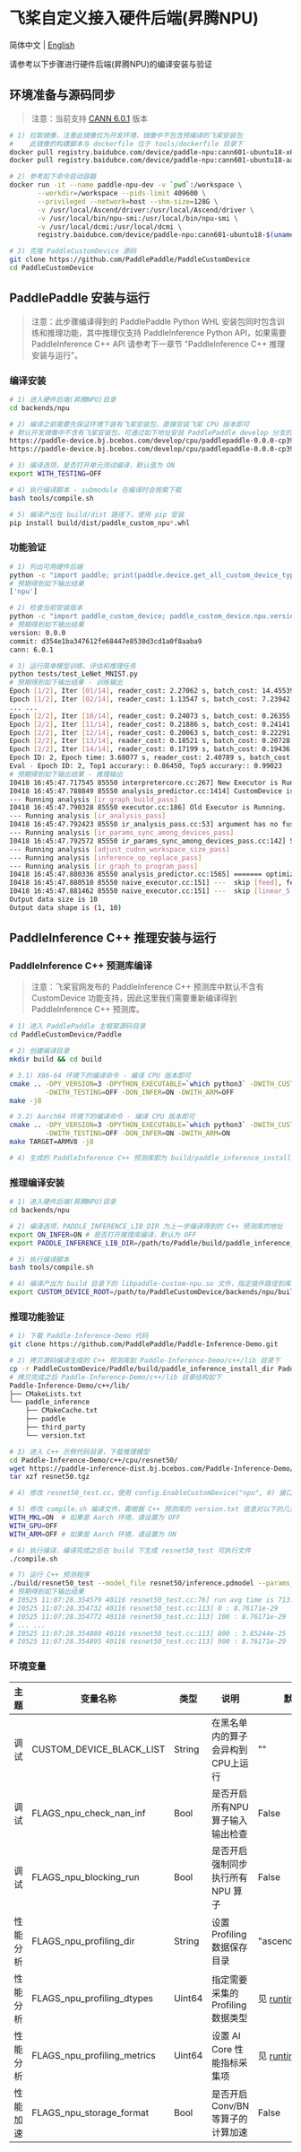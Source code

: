 # 飞桨自定义接入硬件后端(昇腾NPU)

简体中文 | [English](./README.md)

请参考以下步骤进行硬件后端(昇腾NPU)的编译安装与验证

## 环境准备与源码同步

> 注意：当前支持 [CANN 6.0.1](https://www.hiascend.com/software/cann/community-history?id=6.0.1.alpha001) 版本

```bash
# 1) 拉取镜像，注意此镜像仅为开发环境，镜像中不包含预编译的飞桨安装包
#    此镜像的构建脚本与 dockerfile 位于 tools/dockerfile 目录下
docker pull registry.baidubce.com/device/paddle-npu:cann601-ubuntu18-x86_64-gcc82
docker pull registry.baidubce.com/device/paddle-npu:cann601-ubuntu18-aarch64-gcc82

# 2) 参考如下命令启动容器
docker run -it --name paddle-npu-dev -v `pwd`:/workspace \
       --workdir=/workspace --pids-limit 409600 \
       --privileged --network=host --shm-size=128G \
       -v /usr/local/Ascend/driver:/usr/local/Ascend/driver \
       -v /usr/local/bin/npu-smi:/usr/local/bin/npu-smi \
       -v /usr/local/dcmi:/usr/local/dcmi \
       registry.baidubce.com/device/paddle-npu:cann601-ubuntu18-$(uname -m)-gcc82 /bin/bash

# 3) 克隆 PaddleCustomDevice 源码
git clone https://github.com/PaddlePaddle/PaddleCustomDevice
cd PaddleCustomDevice
```

## PaddlePaddle 安装与运行

> 注意：此步骤编译得到的 PaddlePaddle Python WHL 安装包同时包含训练和推理功能，其中推理仅支持 PaddleInference Python API，如果需要 PaddleInference C++ API 请参考下一章节 "PaddleInference C++ 推理安装与运行"。

### 编译安装

```bash
# 1) 进入硬件后端(昇腾NPU)目录
cd backends/npu

# 2) 编译之前需要先保证环境下装有飞桨安装包，直接安装飞桨 CPU 版本即可
# 默认开发镜像中不含有飞桨安装包，可通过如下地址安装 PaddlePaddle develop 分支的 nightly build 版本的安装包
https://paddle-device.bj.bcebos.com/develop/cpu/paddlepaddle-0.0.0-cp39-cp39-linux_x86_64.whl
https://paddle-device.bj.bcebos.com/develop/cpu/paddlepaddle-0.0.0-cp39-cp39-linux_aarch64.whl

# 3) 编译选项，是否打开单元测试编译，默认值为 ON
export WITH_TESTING=OFF

# 4) 执行编译脚本 - submodule 在编译时会按需下载
bash tools/compile.sh

# 5) 编译产出在 build/dist 路径下，使用 pip 安装
pip install build/dist/paddle_custom_npu*.whl
```

### 功能验证

```bash
# 1) 列出可用硬件后端
python -c "import paddle; print(paddle.device.get_all_custom_device_type())"
# 预期得到如下输出结果
['npu']

# 2) 检查当前安装版本
python -c "import paddle_custom_device; paddle_custom_device.npu.version()"
# 预期得到如下输出结果
version: 0.0.0
commit: d354e1ba347612fe68447e8530d3cd1a0f8aaba9
cann: 6.0.1

# 3) 运行简单模型训练、评估和推理任务
python tests/test_LeNet_MNIST.py
# 预期得到如下输出结果 - 训练输出
Epoch [1/2], Iter [01/14], reader_cost: 2.27062 s, batch_cost: 14.45539 s, ips: 283.35449 samples/s, eta: 0:06:44
Epoch [1/2], Iter [02/14], reader_cost: 1.13547 s, batch_cost: 7.23942 s, ips: 565.79091 samples/s, eta: 0:03:15
... ...
Epoch [2/2], Iter [10/14], reader_cost: 0.24073 s, batch_cost: 0.26355 s, ips: 15541.84990 samples/s, eta: 0:00:01
Epoch [2/2], Iter [11/14], reader_cost: 0.21886 s, batch_cost: 0.24141 s, ips: 16967.21446 samples/s, eta: 0:00:00
Epoch [2/2], Iter [12/14], reader_cost: 0.20063 s, batch_cost: 0.22291 s, ips: 18374.78776 samples/s, eta: 0:00:00
Epoch [2/2], Iter [13/14], reader_cost: 0.18521 s, batch_cost: 0.20728 s, ips: 19760.84536 samples/s, eta: 0:00:00
Epoch [2/2], Iter [14/14], reader_cost: 0.17199 s, batch_cost: 0.19436 s, ips: 21074.31905 samples/s, eta: 0:00:00
Epoch ID: 2, Epoch time: 3.68077 s, reader_cost: 2.40789 s, batch_cost: 2.72104 s, avg ips: 15579.36234 samples/s
Eval - Epoch ID: 2, Top1 accurary:: 0.86450, Top5 accurary:: 0.99023
# 预期得到如下输出结果 - 推理输出
I0418 16:45:47.717545 85550 interpretercore.cc:267] New Executor is Running.
I0418 16:45:47.788849 85550 analysis_predictor.cc:1414] CustomDevice is enabled
--- Running analysis [ir_graph_build_pass]
I0418 16:45:47.790328 85550 executor.cc:186] Old Executor is Running.
--- Running analysis [ir_analysis_pass]
I0418 16:45:47.792423 85550 ir_analysis_pass.cc:53] argument has no fuse statis
--- Running analysis [ir_params_sync_among_devices_pass]
I0418 16:45:47.792572 85550 ir_params_sync_among_devices_pass.cc:142] Sync params from CPU to CustomDevicenpu/0
--- Running analysis [adjust_cudnn_workspace_size_pass]
--- Running analysis [inference_op_replace_pass]
--- Running analysis [ir_graph_to_program_pass]
I0418 16:45:47.880336 85550 analysis_predictor.cc:1565] ======= optimize end =======
I0418 16:45:47.880510 85550 naive_executor.cc:151] ---  skip [feed], feed -> inputs
I0418 16:45:47.881462 85550 naive_executor.cc:151] ---  skip [linear_5.tmp_1], fetch -> fetch
Output data size is 10
Output data shape is (1, 10)
```

## PaddleInference C++ 推理安装与运行

### PaddleInference C++ 预测库编译

> 注意：飞桨官网发布的 PaddleInference C++ 预测库中默认不含有 CustomDevice 功能支持，因此这里我们需要重新编译得到 PaddleInference C++ 预测库。

```bash
# 1) 进入 PaddlePaddle 主框架源码目录
cd PaddleCustomDevice/Paddle

# 2) 创建编译目录
mkdir build && cd build

# 3.1) X86-64 环境下的编译命令 - 编译 CPU 版本即可
cmake .. -DPY_VERSION=3 -DPYTHON_EXECUTABLE=`which python3` -DWITH_CUSTOM_DEVICE=ON \
         -DWITH_TESTING=OFF -DON_INFER=ON -DWITH_ARM=OFF
make -j8

# 3.2) Aarch64 环境下的编译命令 - 编译 CPU 版本即可
cmake .. -DPY_VERSION=3 -DPYTHON_EXECUTABLE=`which python3` -DWITH_CUSTOM_DEVICE=ON \
         -DWITH_TESTING=OFF -DON_INFER=ON -DWITH_ARM=ON
make TARGET=ARMV8 -j8

# 4) 生成的 PaddleInference C++ 预测库即为 build/paddle_inference_install_dir 目录
```

### 推理编译安装

```bash
# 1) 进入硬件后端(昇腾NPU)目录
cd backends/npu

# 2) 编译选项，PADDLE_INFERENCE_LIB_DIR 为上一步编译得到的 C++ 预测库的地址
export ON_INFER=ON # 是否打开推理库编译，默认为 OFF
export PADDLE_INFERENCE_LIB_DIR=/path/to/Paddle/build/paddle_inference_install_dir

# 3) 执行编译脚本
bash tools/compile.sh

# 4) 编译产出为 build 目录下的 libpaddle-custom-npu.so 文件，指定插件路径到库文件目录下
export CUSTOM_DEVICE_ROOT=/path/to/PaddleCustomDevice/backends/npu/build
```

### 推理功能验证

```bash
# 1) 下载 Paddle-Inference-Demo 代码
git clone https://github.com/PaddlePaddle/Paddle-Inference-Demo.git

# 2) 拷贝源码编译生成的 C++ 预测库到 Paddle-Inference-Demo/c++/lib 目录下
cp -r PaddleCustomDevice/Paddle/build/paddle_inference_install_dir Paddle-Inference-Demo/c++/lib/paddle_inference
# 拷贝完成之后 Paddle-Inference-Demo/c++/lib 目录结构如下
Paddle-Inference-Demo/c++/lib/
├── CMakeLists.txt
└── paddle_inference
    ├── CMakeCache.txt
    ├── paddle
    ├── third_party
    └── version.txt

# 3) 进入 C++ 示例代码目录，下载推理模型
cd Paddle-Inference-Demo/c++/cpu/resnet50/
wget https://paddle-inference-dist.bj.bcebos.com/Paddle-Inference-Demo/resnet50.tgz
tar xzf resnet50.tgz

# 4) 修改 resnet50_test.cc，使用 config.EnableCustomDevice("npu", 0) 接口替换 config.EnableUseGpu(100, 0)

# 5) 修改 compile.sh 编译文件，需根据 C++ 预测库的 version.txt 信息对以下的几处内容进行修改
WITH_MKL=ON  # 如果是 Aarch 环境，请设置为 OFF
WITH_GPU=OFF
WITH_ARM=OFF # 如果是 Aarch 环境，请设置为 ON

# 6) 执行编译，编译完成之后在 build 下生成 resnet50_test 可执行文件
./compile.sh

# 7) 运行 C++ 预测程序
./build/resnet50_test --model_file resnet50/inference.pdmodel --params_file resnet50/inference.pdiparams
# 预期得到如下输出结果
# I0525 11:07:28.354579 40116 resnet50_test.cc:76] run avg time is 713.049 ms
# I0525 11:07:28.354732 40116 resnet50_test.cc:113] 0 : 8.76171e-29
# I0525 11:07:28.354772 40116 resnet50_test.cc:113] 100 : 8.76171e-29
# ... ...
# I0525 11:07:28.354880 40116 resnet50_test.cc:113] 800 : 3.85244e-25
# I0525 11:07:28.354895 40116 resnet50_test.cc:113] 900 : 8.76171e-29
```

### 环境变量

| 主题   | 变量名称                         | 类型   | 说明                              | 默认值                                                       |
| -------- | -------------------------------- | ------ | --------------------------------- | ------------------------------------------------------------ |
| 调试     | CUSTOM_DEVICE_BLACK_LIST  | String   | 在黑名单内的算子会异构到CPU上运行 | "" |
| 调试     | FLAGS_npu_check_nan_inf | Bool   | 是否开启所有NPU算子输入输出检查   | False                                                        |
| 调试     | FLAGS_npu_blocking_run | Bool   | 是否开启强制同步执行所有 NPU 算子 | False                                                        |
| 性能分析 | FLAGS_npu_profiling_dir | String | 设置 Profiling 数据保存目录       | "ascend_profiling"                                           |
| 性能分析 | FLAGS_npu_profiling_dtypes | Uint64 | 指定需要采集的 Profiling 数据类型 | 见 [runtime.cc](https://github.com/PaddlePaddle/PaddleCustomDevice/blob/develop/backends/npu/runtime/runtime.cc#L31) |
| 性能分析 | FLAGS_npu_profiling_metrics | Uint64 | 设置 AI Core 性能指标采集项       | 见 [runtime.cc](https://github.com/PaddlePaddle/PaddleCustomDevice/blob/develop/backends/npu/runtime/runtime.cc#L36) |
| 性能加速 | FLAGS_npu_storage_format  | Bool   | 是否开启 Conv/BN 等算子的计算加速 | False                                                        |
